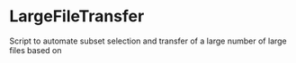 LargeFileTransfer
=================

Script to automate subset selection and transfer of a large number of large files based on 
